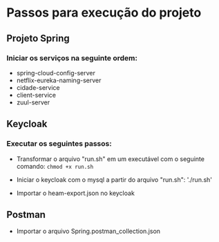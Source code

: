 # Passos para execução do projeto

## Projeto Spring

### Iniciar os serviços na seguinte ordem:
* spring-cloud-config-server
* netflix-eureka-naming-server
* cidade-service
* client-service
* zuul-server


## Keycloak

### Executar os seguintes passos:

* Transformar o arquivo "run.sh" em um executável com o seguinte comando: `chmod +x run.sh`

* Iniciar o keycloak com o mysql a partir do arquivo "run.sh": './run.sh'

* Importar o heam-export.json no keycloak

## Postman

* Importar o arquivo Spring.postman_collection.json


